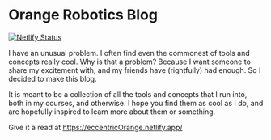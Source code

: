 # Orange Robotics Blog

[![Netlify Status](https://api.netlify.com/api/v1/badges/3b80a397-e5fa-41ff-8913-3b28d0dd628a/deploy-status)](https://app.netlify.com/sites/eccentricorange/deploys)

I have an unusual problem. I often find even the commonest of tools and concepts really cool. Why is that a problem? Because I want someone to share my excitement with, and my friends have (rightfully) had enough. So I decided to make this blog.

It is meant to be a collection of all the tools and concepts that I run into, both in my courses, and otherwise. I hope you find them as cool as I do, and are hopefully inspired to learn more about them or something.

Give it a read at https://eccentricOrange.netlify.app/